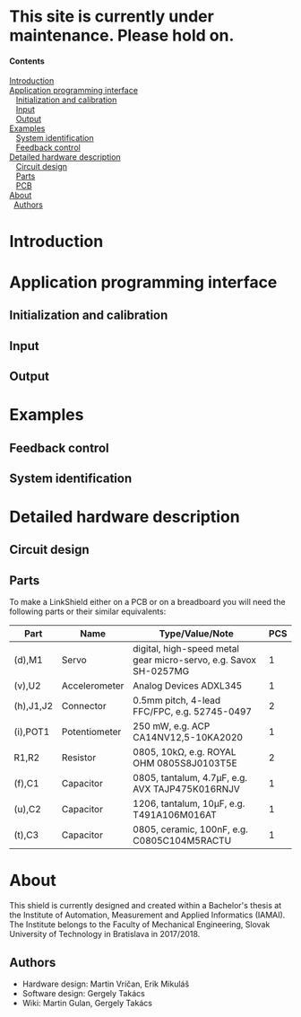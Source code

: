 # This site is currently under maintenance. Please hold on.

#### Contents 
[Introduction](#intro)<br/>
[Application programming interface](#api)<br/>
&nbsp;&nbsp;&nbsp;[Initialization and calibration](#init)<br/>
&nbsp;&nbsp;&nbsp;[Input](#input)<br/>
&nbsp;&nbsp;&nbsp;[Output](#output)<br/>
[Examples](#examples)<br/>
&nbsp;&nbsp;&nbsp;[System identification](#ident)<br/>
&nbsp;&nbsp;&nbsp;[Feedback control](#control)<br/>
[Detailed hardware description](#hardware)<br/>
&nbsp;&nbsp;&nbsp;[Circuit design](#circuit)<br/>
&nbsp;&nbsp;&nbsp;[Parts](#parts)<br/>
&nbsp;&nbsp;&nbsp;[PCB](#pcb)<br/>
[About](#about)<br/>
&nbsp;&nbsp;[Authors](#authors)<br/>

# <a name="intro"/>Introduction

# <a name="api"/>Application programming interface
## <a name="init"/>Initialization and calibration
## <a name="input"/>Input
## <a name="output"/>Output

# <a name="examples"/>Examples
## <a name="control"/>Feedback control
## <a name="ident"/>System identification

# <a name="hardware"/>Detailed hardware description
## <a name="circuit"/>Circuit design
## <a name="parts"/>Parts
To make a LinkShield either on a PCB or on a breadboard you will need the following parts or their similar equivalents:

| Part             | Name            | Type/Value/Note                                                       | PCS |
|------------------|-----------------|-----------------------------------------------------------------------|-----|
| (d),M1   	   | Servo           | digital, high-speed metal gear micro-servo, e.g. Savox SH-0257MG | 1   |
| (v),U2           | Accelerometer   | Analog Devices ADXL345                          | 1   |
| (h),J1,J2        | Connector       | 0.5mm pitch, 4-lead FFC/FPC, e.g. 52745-0497    | 2   |
| (i),POT1         | Potentiometer   | 250 mW, e.g. ACP CA14NV12,5-10KA2020            | 1   |
| R1,R2            | Resistor        | 0805, 10kΩ, e.g. ROYAL OHM 0805S8J0103T5E       | 2   |
| (f),C1           | Capacitor       | 0805, tantalum, 4.7µF, e.g. AVX TAJP475K016RNJV | 1   |
| (u),C2           | Capacitor       | 1206, tantalum, 10µF, e.g. T491A106M016AT       | 1   |
| (t),C3           | Capacitor       | 0805, ceramic, 100nF, e.g. C0805C104M5RACTU     | 1   |

# <a name="about"/>About
This shield is currently designed and created within a Bachelor's thesis at the Institute of Automation, Measurement and Applied Informatics (IAMAI). The Institute belongs to the Faculty of Mechanical Engineering, Slovak University of Technology in Bratislava in 2017/2018.
<!-- The thesis is available [here](https://github.com/gergelytakacs/AutomationShield/wiki/pdf/xxx.pdf). -->

## <a name="authors"/>Authors
* Hardware design: Martin Vríčan, Erik Mikuláš 
* Software design: Gergely Takács
* Wiki: Martin Gulan, Gergely Takács